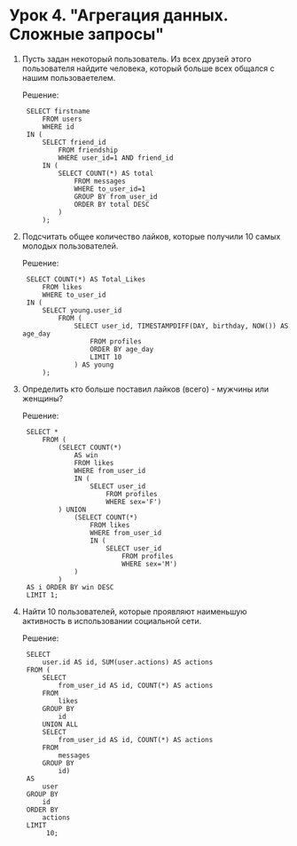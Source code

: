 # Урок 4. "Агрегация данных. Сложные запросы"

1. Пусть задан некоторый пользователь.
Из всех друзей этого пользователя найдите человека, который больше всех общался с нашим пользоваетелем.

    Решение:

        SELECT firstname 
            FROM users 
            WHERE id 
        IN ( 
            SELECT friend_id 
                FROM friendship 
                WHERE user_id=1 AND friend_id 
            IN (
                SELECT COUNT(*) AS total 
                    FROM messages 
                    WHERE to_user_id=1 
                    GROUP BY from_user_id 
                    ORDER BY total DESC 
                )
            );

2. Подсчитать общее количество лайков, которые получили 10 самых молодых пользователей.

    Решение:

        SELECT COUNT(*) AS Total_Likes 
            FROM likes 
            WHERE to_user_id 
        IN ( 
            SELECT young.user_id 
                FROM (
                    SELECT user_id, TIMESTAMPDIFF(DAY, birthday, NOW()) AS age_day 
                        FROM profiles 
                        ORDER BY age_day 
                        LIMIT 10
                    ) AS young
            );


3. Определить кто больше поставил лайков (всего) - мужчины или женщины?

    Решение:

        SELECT * 
            FROM (
                (SELECT COUNT(*) 
                    AS win 
                    FROM likes 
                    WHERE from_user_id 
                    IN (
                        SELECT user_id 
                            FROM profiles 
                            WHERE sex='F')
                ) UNION
                    (SELECT COUNT(*) 
                        FROM likes 
                        WHERE from_user_id 
                        IN (
                            SELECT user_id 
                                FROM profiles 
                                WHERE sex='M')
                    )
                ) 
        AS i ORDER BY win DESC
        LIMIT 1;


4. Найти 10 пользователей, которые проявляют наименьшую активность в использовании социальной сети.

    Решение:

        SELECT 
            user.id AS id, SUM(user.actions) AS actions 
        FROM (
            SELECT 
                from_user_id AS id, COUNT(*) AS actions 
            FROM 
                likes 
            GROUP BY 
                id 
            UNION ALL 
            SELECT 
                from_user_id AS id, COUNT(*) AS actions 
            FROM 
                messages 
            GROUP BY 
                id) 
        AS 
            user 
        GROUP BY 
            id 
        ORDER BY 
            actions
        LIMIT
             10;